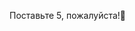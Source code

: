 Поставьте 5, пожалуйста!🥺

<!---
tKoteest/tKoteest is a ✨ special ✨ repository because its `README.md` (this file) appears on your GitHub profile.
You can click the Preview link to take a look at your changes.
--->
